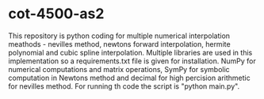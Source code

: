 # cot-4500-as2

This repository is python coding for multiple numerical interpolation meathods - nevilles method, newtons forward interpolation, hermite polynomial and cubic spline interpolation. Multiple libraries are used in this implementation so a requirements.txt file is given for installation. NumPy for numerical computations and matrix operations, SymPy for symbolic computation in Newtons method and decimal for high percision arithmetic for nevilles method. For running th code the script is "python main.py". 
